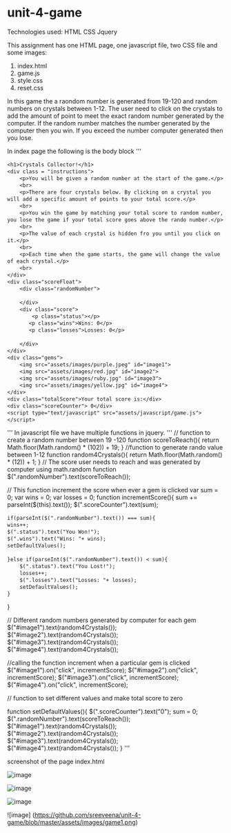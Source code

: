 # unit-4-game

Technologies used:
HTML
CSS
Jquery

This assignment has one HTML page, one javascript file, two CSS file and some images:
1. index.html
2. game.js
3. style.css
4. reset.css

In this game the a raondom number is generated from 19-120 and random numbers on crystals between 1-12. The user need to click on the crystals to add the amount of point to meet the exact random number generated by the computer. If the random number matches the number generated by the computer then you win. If you exceed the number computer generated then you lose. 

In index page the following is the body block 
'''
<body>

    <h1>Crystals Collector!</h1>
    <div class = "instructions">
        <p>You will be given a random number at the start of the game.</p>
        <br>
        <p>There are four crystals below. By clicking on a crystal you will add a specific amount of points to your total score.</p>
        <br>
        <p>You win the game by matching your total score to random number, you lose the game if your total score goes above the rando number.</p>
        <br>
        <p>The value of each crystal is hidden fro you until you click on it.</p>
        <br>
        <p>Each time when the game starts, the game will change the value of each crystal.</p>
        <br>
    </div>
    <div class="scoreFloat">
        <div class="randomNumber">

        </div>
        <div class="score">
            <p class="status"></p>
           <p class="wins">Wins: 0</p>
           <p class="losses">Losses: 0</p>
           
        </div>
    </div>
    <div class="gems">
        <img src="assets/images/purple.jpeg" id="image1">
        <img src="assets/images/red.jpg" id="image2">
        <img src="assets/images/ruby.jpg" id="image3">
        <img src="assets/images/yellow.jpg" id="image4">
    </div>
    <div class="totalScore">Your total score is:</div>
    <div class="scoreCounter"> 0</div>
    <script type="text/javascript" src="assets/javascript/game.js"></script>
</body>
'''
In javascript file  we have multiple functions in jquery.
'''
// function to create a random number between 19 -120
function scoreToReach(){
   return Math.floor(Math.random() * (102)) + 19;
}
//function to generate rando value between 1-12
function random4Crystals(){
   return Math.floor(Math.random() * (12)) + 1;
}
// The score user needs to reach and was generated by computer using math.random function
 $(".randomNumber").text(scoreToReach());

// This function increment the score when ever a gem is clicked
var sum = 0;
var wins = 0;
var losses = 0;
function incrementScore(){
    sum += parseInt($(this).text());
    $(".scoreCounter").text(sum);

    if(parseInt($(".randomNumber").text()) === sum){
    wins++;
    $(".status").text("You Won!");
    $(".wins").text("Wins: "+ wins);
    setDefaultValues();
    
    }else if(parseInt($(".randomNumber").text()) < sum){
        $(".status").text("You Lost!");
        losses++;
        $(".losses").text("Losses: "+ losses);
        setDefaultValues();
    }
    
}

// Different random numbers generated by computer for each gem
 $("#image1").text(random4Crystals());
 $("#image2").text(random4Crystals());
 $("#image3").text(random4Crystals());
 $("#image4").text(random4Crystals());

//calling the function increment when a particular gem is clicked
$("#image1").on("click", incrementScore);
$("#image2").on("click", incrementScore);
$("#image3").on("click", incrementScore);
$("#image4").on("click", incrementScore);

// function to set different values and make total score to zero

function setDefaultValues(){
    $(".scoreCounter").text("0");
    sum = 0;
    $(".randomNumber").text(scoreToReach());
    $("#image1").text(random4Crystals());
     $("#image2").text(random4Crystals());
     $("#image3").text(random4Crystals());
     $("#image4").text(random4Crystals());
}
'''

screenshot of the page
index.html

![image](https://user-images.githubusercontent.com/7834767/66691809-d6afe780-ec4d-11e9-90bc-34b5addae7df.png)


![image]("https://user-images.githubusercontent.com/7834767/66691682-eb3fb000-ec4c-11e9-855b-113a415fb3a2.png")

![image]("https://user-images.githubusercontent.com/7834767/66691695-04486100-ec4d-11e9-8550-c3831345bc42.png")

![image] (https://github.com/sreeveena/unit-4-game/blob/master/assets/images/game1.png)
